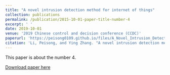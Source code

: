 ```yaml
---
title: "A novel intrusion detection method for internet of things"
collection: publications
permalink: /publication/2015-10-01-paper-title-number-4
excerpt: ' '
date: 2019-10-01
venue: '2019 Chinese control and decision conference (CCDC)'
paperurl: 'https://peisong0109.github.io/files/A_Novel_Intrusion_Detection_Method_for_Internet_of_Things.pdf'
citation: 'Li, Peisong, and Ying Zhang. "A novel intrusion detection method for internet of things." In 2019 Chinese control and decision conference (CCDC), pp. 4761-4765. IEEE, 2019.'
---
```

This paper is about the number 4. 

[Download paper here](https://peisong0109.github.io/files/A_Novel_Intrusion_Detection_Method_for_Internet_of_Things.pdf)
